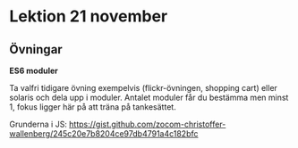 # Lektion 21 november

## Övningar

**ES6 moduler**

Ta valfri tidigare övning exempelvis (flickr-övningen, shopping cart) eller solaris och dela upp i moduler. Antalet moduler får du bestämma men minst 1, fokus ligger här på att träna på tankesättet.

Grunderna i JS: https://gist.github.com/zocom-christoffer-wallenberg/245c20e7b8204ce97db4791a4c182bfc